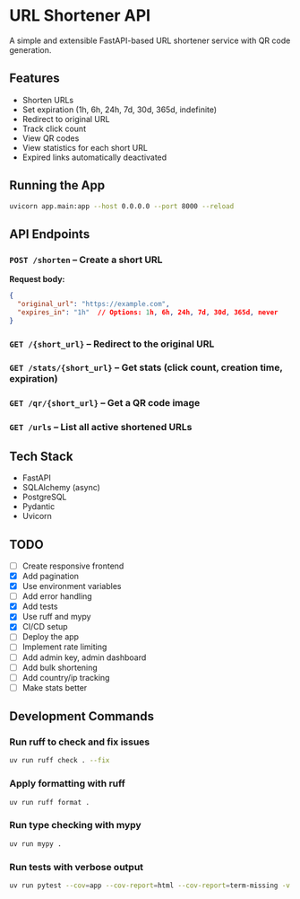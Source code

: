 # URL Shortener API

A simple and extensible FastAPI-based URL shortener service with QR code generation.

## Features

- Shorten URLs
- Set expiration (1h, 6h, 24h, 7d, 30d, 365d, indefinite)
- Redirect to original URL
- Track click count
- View QR codes
- View statistics for each short URL
- Expired links automatically deactivated

## Running the App

```bash
uvicorn app.main:app --host 0.0.0.0 --port 8000 --reload
```

## API Endpoints

### `POST /shorten` – Create a short URL
**Request body:**
```json
{
  "original_url": "https://example.com",
  "expires_in": "1h"  // Options: 1h, 6h, 24h, 7d, 30d, 365d, never
}
```

### `GET /{short_url}` – Redirect to the original URL
### `GET /stats/{short_url}` – Get stats (click count, creation time, expiration)
### `GET /qr/{short_url}` – Get a QR code image
### `GET /urls` – List all active shortened URLs

## Tech Stack

- FastAPI
- SQLAlchemy (async)
- PostgreSQL
- Pydantic
- Uvicorn

## TODO

- [ ] Create responsive frontend
- [x] Add pagination
- [x] Use environment variables
- [ ] Add error handling
- [x] Add tests
- [x] Use ruff and mypy
- [x] CI/CD setup
- [ ] Deploy the app
- [ ] Implement rate limiting
- [ ] Add admin key, admin dashboard
- [ ] Add bulk shortening
- [ ] Add country/ip tracking
- [ ] Make stats better

## Development Commands

### Run ruff to check and fix issues

```bash
uv run ruff check . --fix
```

### Apply formatting with ruff

```bash
uv run ruff format .
```

### Run type checking with mypy

```bash
uv run mypy .
```

### Run tests with verbose output

```bash
uv run pytest --cov=app --cov-report=html --cov-report=term-missing -v
```
